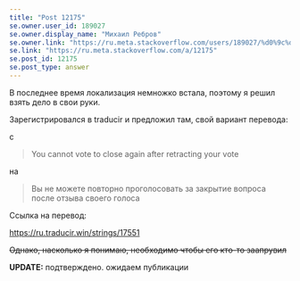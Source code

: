 ```yaml
---
title: "Post 12175"
se.owner.user_id: 189027
se.owner.display_name: "Михаил Ребров"
se.owner.link: "https://ru.meta.stackoverflow.com/users/189027/%d0%9c%d0%b8%d1%85%d0%b0%d0%b8%d0%bb-%d0%a0%d0%b5%d0%b1%d1%80%d0%be%d0%b2"
se.link: "https://ru.meta.stackoverflow.com/a/12175"
se.post_id: 12175
se.post_type: answer
---
```

<p>В последнее время локализация немножко встала, поэтому я решил взять дело в свои руки.</p>
<p>Зарегистрировался в traducir и предложил там, свой вариант перевода:</p>
<p>с</p>
<blockquote>
<p>You cannot vote to close again after retracting your vote</p>
</blockquote>
<p>на</p>
<blockquote>
<p>Вы не можете повторно проголосовать за закрытие вопроса после отзыва своего голоса</p>
</blockquote>
<p>Ссылка на перевод:</p>
<p><a href="https://ru.traducir.win/strings/17551" rel="nofollow noreferrer">https://ru.traducir.win/strings/17551</a></p>
<p><strike>Однако, насколько я понимаю, необходимо чтобы его кто-то заапрувил</strike></p>
<p><strong>UPDATE:</strong> подтверждено. ожидаем публикации</p>
